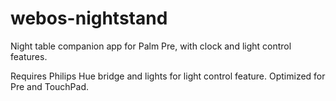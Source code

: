 # webos-nightstand
Night table companion app for Palm Pre, with clock and light control features.

Requires Philips Hue bridge and lights for light control feature.
Optimized for Pre and TouchPad.